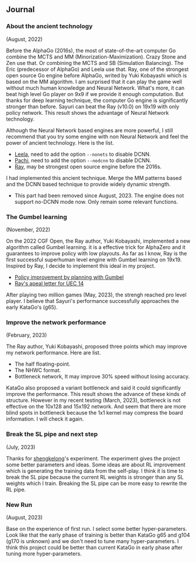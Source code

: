 ## Journal

### About the ancient technology

(August, 2022)

Before the AlphaGo (2016s), the most of state-of-the-art computer Go combine the MCTS and MM (Minorization-Maximization). Crazy Stone and Zen use that. Or combining the MCTS and SB (Simulation Balancing). The Eric (predecessor of AlphaGo) and Leela use that. Ray, one of the strongest open source Go engine before AlphaGo, writed by Yuki Kobayashi which is based on the MM algorithm. I am surprised that it can play the game well without much human knowledge and Neural Network. What's more, it can beat high level Go player on 9x9 if we provide it enough computation. But thanks for deep learning technique, the computer Go engine is significantly stronger than before. Sayuri can beat the Ray (v10.0) on 19x19 with only policy network. This result shows the advantage of Neural Network technology.

Although the Neural Network based engines are more powerful, I still recommend that you try some engine with non Neural Network and feel the power of ancient technology. Here is the list.

* [Leela](https://www.sjeng.org/leela.html), need to add the option ```--nonets``` to disable DCNN.
* [Pachi](https://github.com/pasky/pachi), need to add the option ```--nodcnn``` to disable DCNN.
* [Ray](https://github.com/kobanium/Ray), may be strongest open source engine before the 2016s.

I had implemented this ancient technique. Merge the MM patterns based and the DCNN based technique to provide widely dynamic strength.

* This part had been removed since August, 2023. The engine does not support no-DCNN mode now. Only remain some relevant functions.

### The Gumbel learning

(November, 2022)

On the 2022 CGF Open, the Ray author, Yuki Kobayashi, implemented a new algorithm called Gumbel learning. it is a effective trick for AlphaZero and it guarantees to improve policy with low playouts. As far as I know, Ray is the first successful superhuman level engine with Gumbel learning on 19x19. Inspired by Ray, I decide to implement this ideal in my project.

* [Policy improvement by planning with Gumbel](https://www.deepmind.com/publications/policy-improvement-by-planning-with-gumbel)
* [Ray's apeal letter for UEC 14](https://drive.google.com/file/d/1yLjGboOLMOryhHT-aWG_0zAF-G7LDcTH/view)

After playing two million games (May, 2023), the strengh reached pro level player. I believe that Sayuri's performance successfully approaches the early KataGo's (g65).

### Improve the network performance

(February, 2023)

The Ray author, Yuki Kobayashi, proposed three points which may improve my network performance. Here are list.

* The half floating-point.
* The NHWC format.
* Bottleneck network, It may improve 30% speed without losing accuracy.

KataGo also proposed a variant bottleneck and said it could significantly improve the performance. This result shows the advance of these kinds of structure. However in my recent testing (March, 2023), bottleneck is not effective on the 10x128 and 15x192 network. And seem that there are more blind spots in bottleneck because the 1x1 kernel may compress the board information. I will check it again.


### Break the SL pipe and next step

(July, 2023)

Thanks for [shengkelong](https://github.com/shengkelong)'s experiment. The experiment gives the project some better parameters and ideas. Some ideas are about RL improvement which is generating the training data from the self-play. I think it is time to break the SL pipe because the current RL weights is stronger than any SL weights which I train. Breaking the SL pipe can be more easy to rewrite the RL pipe.

### New Run

(August, 2023)

Base on the experience of first run. I select some better hyper-parameters. Look like that the early phase of training is better than KataGo g65 and g104 (g170 is unknown) and we don't need to tune many hyper-parameters. I think this project could be better than current KataGo in early phase after tuning more hyper-parameters.

